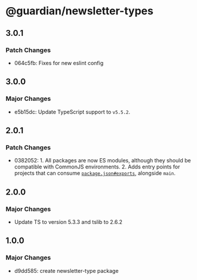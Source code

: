 # @guardian/newsletter-types

## 3.0.1

### Patch Changes

- 064c5fb: Fixes for new eslint config

## 3.0.0

### Major Changes

- e5b15dc: Update TypeScript support to `v5.5.2`.

## 2.0.1

### Patch Changes

- 0382052: 1. All packages are now ES modules, although they should be compatible with CommonJS environments. 2. Adds entry points for projects that can consume [`package.json#exports`](https://nodejs.org/api/packages.html#exports), alongside `main`.

## 2.0.0

### Major Changes

- Update TS to version 5.3.3 and tslib to 2.6.2

## 1.0.0

### Major Changes

- d9dd585: create newsletter-type package
